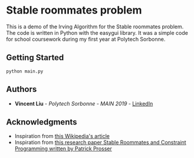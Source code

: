# Stable roommates problem 
This is a demo of the Irving Algorithm for the Stable roommates problem. The code is written in Python with the easygui library. It was a simple code for school coursework during my first year at Polytech Sorbonne.

## Getting Started
```
python main.py
```

## Authors

* **Vincent Liu** - *Polytech Sorbonne - MAIN 2019* - [LinkedIn](https://www.linkedin.com/in/liuvince25/)

## Acknowledgments

* Inspiration from [this Wikipedia's article](https://en.wikipedia.org/wiki/Stable_roommates_problem)
* Inspiration from [this research paper Stable Roommates and Constraint Programming written by Patrick Prosser ](http://www.dcs.gla.ac.uk/~pat/roommates/distribution/papers/cpaior2014.pdf)






